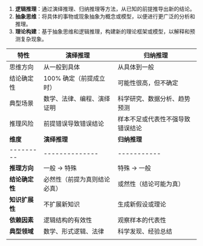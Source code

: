 
1. **逻辑推理**：通过演绎推理、归纳推理等方法，从已知的前提推导出新的结论。
2. **抽象思维**：将具体的事物或现象抽象为概念或模型，以便进行更广泛的分析和推理。
3. **理论构建**：基于抽象思维和逻辑推理，构建新的理论框架或模型，以解释和预测复杂现象。

| 特性    | 演绎推理           | 归纳推理             |
| ----- | -------------- | ---------------- |
| 思维方向  | 从一般到具体         | 从具体到一般           |
| 结论确定性 | 100% 确定（前提成立时） | 可能性很高，但不确定       |
| 典型场景  | 数学、法律、编程、演绎证明  | 科学研究、数据分析、趋势预测   |
| 推理风险  | 前提错误导致错误结论     | 样本不足或代表性不强导致错误结论 |
| **维度**    | **演绎推理**       | **归纳推理**    |
| --------- | -------------- | ----------- |
| **推理方向**  | 一般 → 特殊        | 特殊 → 一般     |
| **结论确定性** | 必然性（前提为真则结论必真） | 或然性（结论可能为真） |
| **知识扩展性** | 不扩展新知识         | 生成新假设或理论    |
| **依赖因素**  | 逻辑结构的有效性       | 观察样本的代表性    |
| **典型领域**  | 数学、形式逻辑、法律     | 科学发现、经验总结   |
|           |                |             |

<!--SR:!2000-01-01,1,250!2025-03-20,3,250-->